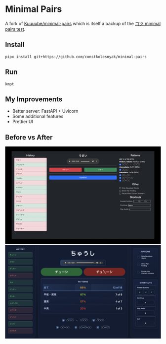 # Minimal Pairs

A fork of [Kuuuube/minimal-pairs](https://github.com/Kuuuube/minimal-pairs)
which is itself a backup of the [コツ minimal pairs test](https://kotu.io/tests/pitchAccent/perception/minimalPairs).

## Install

    pipx install git+https://github.com/constkolesnyak/minimal-pairs

## Run

    kmpt

## My Improvements

- Better server: FastAPI + Uvicorn
- Some additional features
- Prettier UI

## Before vs After

![](misc/before.png)
![](misc/after.png)
